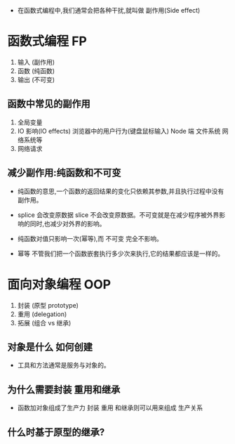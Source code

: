 - 在函数式编程中,我们通常会把各种干扰,就叫做 副作用(Side effect)

# 函数式编程 FP

1. 输入 (副作用)
2. 函数 (纯函数)
3. 输出 (不可变)

## 函数中常见的副作用

1. 全局变量
2. IO 影响(IO effects) 浏览器中的用户行为(键盘鼠标输入) Node 端 文件系统 网络系统等
3. 网络请求

## 减少副作用:纯函数和不可变

- 纯函数的意思,一个函数的返回结果的变化只依赖其参数,并且执行过程中没有副作用。

* splice 会改变原数据 slice 不会改变原数据。不可变就是在减少程序被外界影响的同时,也减少对外界的影响。

* 纯函数对值只影响一次(幂等),而 不可变 完全不影响。
* 幂等 不管我们把一个函数嵌套执行多少次来执行,它的结果都应该是一样的。

# 面向对象编程 OOP

1. 封装 (原型 prototype)
2. 重用 (delegation)
3. 拓展 (组合 vs 继承)

## 对象是什么 如何创建

- 工具和方法通常是服务与对象的。

## 为什么需要封装 重用和继承

- 函数加对象组成了生产力 封装 重用 和继承则可以用来组成 生产关系

## 什么时基于原型的继承?
